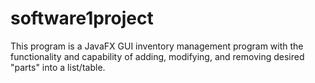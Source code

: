 # software1project

This program is a JavaFX GUI inventory management program with the functionality and capability of adding, modifying, and removing desired "parts" into a list/table.
